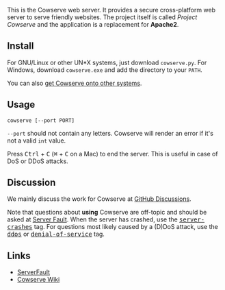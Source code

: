 This is the Cowserve web server. It provides a secure cross-platform web server to serve friendly websites. The project itself is
called *Project Cowserve* and the application is a replacement for **Apache2**.

## Install

For GNU/Linux or other UN\*X systems, just download `cowserve.py`. For Windows, download `cowserve.exe` and add the directory to your
`PATH`.

You can also [get Cowserve onto other systems](https://github.com/Tyler887/cowserve/wiki/Install).

## Usage

`cowserve [--port PORT]`

`--port` should not contain any letters. Cowserve will render an error if it's not a valid `int` value.

Press <kbd>Ctrl</kbd> + <kbd>C</kbd> (<kbd>⌘</kbd> + <kbd>C</kbd> on a Mac) to end the server. This is useful in case of DoS or DDoS
attacks.

## Discussion

We mainly discuss the work for Cowserve at [GitHub Discussions](https://github.com/Tyler887/cowserve/discussions).

Note that questions about **using** Cowserve are off-topic and should be asked at [Server Fault](https://serverfault.com). When the server has crashed, use the [<kbd>server-crashes</kbd>](https://serverfault.com/questions/tagged/server-crashes) tag. For questions most likely caused by a (D)DoS attack, use the [<kbd>ddos</kbd>](https://serverfault.com/questions/tagged/ddos) or [<kbd>denial-of-service</kbd>](https://serverfault.com/questions/tagged/denial-of-service) tag.

## Links
* [ServerFault](https://serverfault.com/queations/tagged/cowserve-http-server)
* [Cowserve Wiki](https://github.com/Tyler887/cowserve/wiki)
